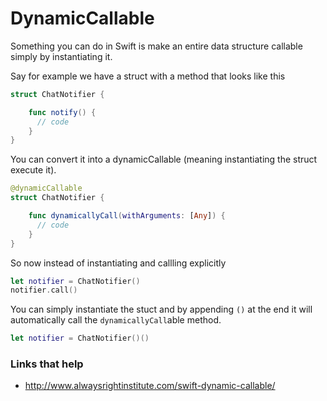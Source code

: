 # DynamicCallable

Something you can do in Swift is make an entire data structure callable simply by instantiating it.

Say for example we have a struct with a method that looks like this

```swift
struct ChatNotifier {

    func notify() {
      // code
    }    
}
```

You can convert it into a dynamicCallable (meaning instantiating the struct execute it).

```swift
@dynamicCallable
struct ChatNotifier {

    func dynamicallyCall(withArguments: [Any]) {
      // code
    }    
}
```

So now instead of instantiating and callling explicitly 

```swift
let notifier = ChatNotifier()
notifier.call()
```

You can simply instantiate the stuct and by appending `()` at the end it will automatically call the `dynamicallyCall`able method.

```swift
let notifier = ChatNotifier()()
```


### Links that help

* http://www.alwaysrightinstitute.com/swift-dynamic-callable/